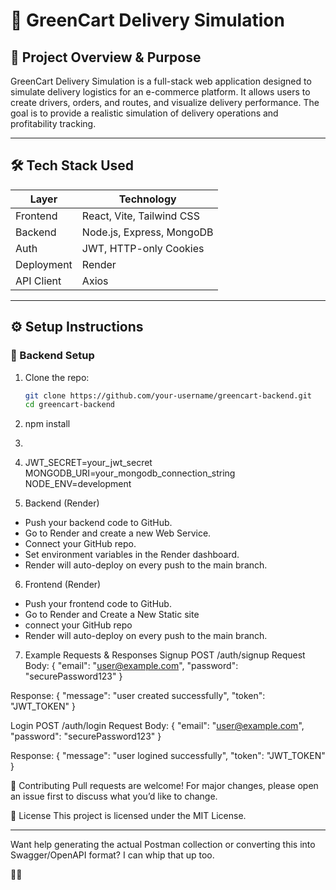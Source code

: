 # 🚚 GreenCart Delivery Simulation

## 📌 Project Overview & Purpose

GreenCart Delivery Simulation is a full-stack web application designed to simulate delivery logistics for an e-commerce platform. It allows users to create drivers, orders, and routes, and visualize delivery performance. The goal is to provide a realistic simulation of delivery operations and profitability tracking.

---

## 🛠️ Tech Stack Used

| Layer       | Technology                     |
|-------------|--------------------------------|
| Frontend    | React, Vite, Tailwind CSS      |
| Backend     | Node.js, Express, MongoDB      |
| Auth        | JWT, HTTP-only Cookies         |
| Deployment  | Render                         |
| API Client  | Axios                          |

---

## ⚙️ Setup Instructions

### 🔧 Backend Setup

1. Clone the repo:
   ```bash
   git clone https://github.com/your-username/greencart-backend.git
   cd greencart-backend
2. npm install
3. 
4. JWT_SECRET=your_jwt_secret
   MONGODB_URI=your_mongodb_connection_string
   NODE_ENV=development

5. Backend (Render)
- Push your backend code to GitHub.
- Go to Render and create a new Web Service.
- Connect your GitHub repo.
- Set environment variables in the Render dashboard.
- Render will auto-deploy on every push to the main branch.

 6. Frontend (Render)
 - Push your frontend code to GitHub.
 - Go to Render and Create a New Static site
 - connect your GitHub repo
 - Render will auto-deploy on every push to the main branch.

7. Example Requests & Responses
Signup
POST /auth/signup
Request Body:
{
  "email": "user@example.com",
  "password": "securePassword123"
}


Response:
{
  "message": "user created successfully",
  "token": "JWT_TOKEN"
}


Login
POST /auth/login
Request Body:
{
  "email": "user@example.com",
  "password": "securePassword123"
}


Response:
{
  "message": "user logined successfully",
  "token": "JWT_TOKEN"
}






🧠 Contributing
Pull requests are welcome! For major changes, please open an issue first to discuss what you’d like to change.

📄 License
This project is licensed under the MIT License.

---

Want help generating the actual Postman collection or converting this into Swagger/OpenAPI format? I can whip that up too.


